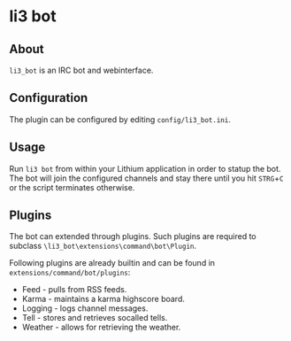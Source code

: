 # li3 bot

##  About

`li3_bot` is an IRC bot and webinterface. 

## Configuration

The plugin can be configured by editing `config/li3_bot.ini`.

## Usage

Run `li3 bot` from within your Lithium application in order to statup the bot. 
The bot will join the configured channels and stay there until you hit `STRG`+`C` or the script terminates otherwise.

## Plugins

The bot can extended through plugins. Such plugins are required to subclass `\li3_bot\extensions\command\bot\Plugin`. 

Following plugins are already builtin and can be found in `extensions/command/bot/plugins`: 

 * Feed - pulls from RSS feeds.
 * Karma - maintains a karma highscore board.
 * Logging - logs channel messages. 
 * Tell - stores and retrieves socalled tells.
 * Weather - allows for retrieving the weather.
